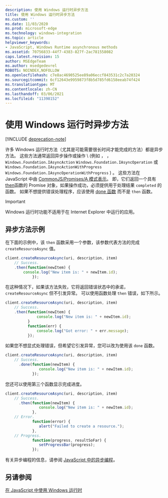 ```yaml
---
description: 使用 Windows 运行时异步方法
title: 使用 Windows 运行时异步方法
ms.custom: ''
ms.date: 11/03/2020
ms.prod: microsoft-edge
ms.technology: windows-integration
ms.topic: article
helpviewer_keywords:
- JavaScript, Windows Runtime asynchronous methods
ms.assetid: 70756833-44f7-4383-827f-2ac781558082
caps.latest.revision: 15
author: MSEdgeTeam
ms.author: msedgedevrel
ROBOTS: NOINDEX,NOFOLLOW
ms.openlocfilehash: c7e8ac4690525ee89a06eccf843531c2c7a20324
ms.sourcegitcommit: 6cf12643e9959873f8b5d785fd6158eeab74f424
ms.translationtype: MT
ms.contentlocale: zh-CN
ms.lasthandoff: 03/06/2021
ms.locfileid: "11398152"
---
```

# <a name="using-windows-runtime-asynchronous-methods"></a>使用 Windows 运行时异步方法  

[!INCLUDE [deprecation-note](../includes/legacy-edge-note.md)]  

许多 Windows 运行时方法（尤其是可能需要很长时间才能完成的方法）都是异步方法。  这些方法通常返回异步操作或操作 \ (例如 ， ， `Windows.Foundation.IAsyncAction` `Windows.Foundation.IAsyncOperation` 或 `Windows.Foundation.IAsyncActionWithProgress` `Windows.Foundation.IAsyncOperationWithProgress` \) 。  这些方法在 JavaScript 中由 [CommonJS/Promises/A 模式表示][CommonjsWikiPromises]。  即，它们返回一个具有 [then][PreviousVersionsWindowsAppsBr229728]函数的 Promise 对象，如果操作成功，必须提供用于处理结果 `completed` 的函数。  如果不想提供错误处理程序，应该使用 [done 函数][PreviousVersionsWindowsAppsHr701079] 而不是 `then` 函数。  

> [!IMPORTANT]
> Windows 运行时功能不适用于在 Internet Explorer 中运行的应用。  

## <a name="examples-of-asynchronous-methods"></a>异步方法示例  

在下面的示例中，该 `then` 函数采用一个参数，该参数代表方法的完成 `createResourceAsync` 值。  

```javascript
client.createResourceAsync(uri, description, item)
    // Success.
    .then(function(newItem) {
        console.log("New item is: " + newItem.id);
            });
```  

在这种情况下，如果该方法失败，它将返回错误状态中的承诺， `createResourceAsync` 但不引发异常。  可以使用函数处理 `then` 错误，如下所示。  

```javascript
client.createResourceAsync(uri, description, item)
    // Success.
    .then(function(newItem) {
              console.log("New item is: " + newItem.id);
          }
          function(err) {
              console.log("Got error: " + err.message);
          });
```  

如果您不想显式处理错误，但希望它引发异常，您可以改为使用该 `done` 函数。  

```javascript
client.createResourceAsync(uri, description, item)
    // Success.
      .done(function(newItem) {
               console.log("New item is: " + newItem.id);
            });
```  

您还可以使用第三个函数显示完成进度。  

```javascript
client.createResourceAsync(uri, description, item)
    // Success.
      .then(function(newItem) {
               console.log("New item is: " + newItem.id);
            },
    // Error.
            function(error) {
               alert("Failed to create a resource.");
            },
    // Progress.
            function(progress, resultSoFar) {
               setProgressBar(progress);
            });
```  

有关异步编程的信息，请参阅 [JavaScript 中的异步编程][PreviousVersionsWindowsAppsHh700330]。  

## <a name="see-also"></a>另请参阅  

[在 JavaScript 中使用 Windows 运行时][WindowsRuntimeJavascript]  

<!-- links -->  

[WindowsRuntimeJavascript]: ./using-the-windows-runtime-in-javascript.md "在 JavaScript |Microsoft Docs"  

[PreviousVersionsWindowsAppsBr229728]: /previous-versions/windows/apps/br229728(v=win.10) "Promise.then 方法|Microsoft Docs"  
[PreviousVersionsWindowsAppsHh700330]: /previous-versions/windows/apps/hh700330(v=win.10) "JavaScript (HTML) |Microsoft Docs"
[PreviousVersionsWindowsAppsHr701079]: /previous-versions/windows/apps/hh701079(v=win.10) "Promise.done 方法|Microsoft Docs"  

[CommonjsWikiPromises]: http://wiki.commonjs.org/wiki/Promises "承诺|CommonJS 规范 Wiki"  
